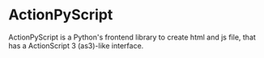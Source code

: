 # ActionPyScript

ActionPyScript is a Python's frontend library to create html and js file, that has a ActionScript 3 (as3)-like interface.
